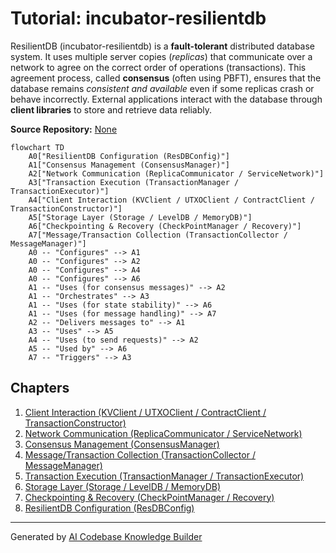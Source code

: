 # Tutorial: incubator-resilientdb

ResilientDB (incubator-resilientdb) is a **fault-tolerant** distributed database system.
It uses multiple server copies (*replicas*) that communicate over a network to agree on the correct order of operations (transactions).
This agreement process, called **consensus** (often using PBFT), ensures that the database remains *consistent and available* even if some replicas crash or behave incorrectly.
External applications interact with the database through **client libraries** to store and retrieve data reliably.


**Source Repository:** [None](None)

```mermaid
flowchart TD
    A0["ResilientDB Configuration (ResDBConfig)"]
    A1["Consensus Management (ConsensusManager)"]
    A2["Network Communication (ReplicaCommunicator / ServiceNetwork)"]
    A3["Transaction Execution (TransactionManager / TransactionExecutor)"]
    A4["Client Interaction (KVClient / UTXOClient / ContractClient / TransactionConstructor)"]
    A5["Storage Layer (Storage / LevelDB / MemoryDB)"]
    A6["Checkpointing & Recovery (CheckPointManager / Recovery)"]
    A7["Message/Transaction Collection (TransactionCollector / MessageManager)"]
    A0 -- "Configures" --> A1
    A0 -- "Configures" --> A2
    A0 -- "Configures" --> A4
    A0 -- "Configures" --> A6
    A1 -- "Uses (for consensus messages)" --> A2
    A1 -- "Orchestrates" --> A3
    A1 -- "Uses (for state stability)" --> A6
    A1 -- "Uses (for message handling)" --> A7
    A2 -- "Delivers messages to" --> A1
    A3 -- "Uses" --> A5
    A4 -- "Uses (to send requests)" --> A2
    A5 -- "Used by" --> A6
    A7 -- "Triggers" --> A3
```

## Chapters

1. [Client Interaction (KVClient / UTXOClient / ContractClient / TransactionConstructor)](01_client_interaction__kvclient___utxoclient___contractclient___transactionconstructor_.md)
2. [Network Communication (ReplicaCommunicator / ServiceNetwork)](02_network_communication__replicacommunicator___servicenetwork_.md)
3. [Consensus Management (ConsensusManager)](03_consensus_management__consensusmanager_.md)
4. [Message/Transaction Collection (TransactionCollector / MessageManager)](04_message_transaction_collection__transactioncollector___messagemanager_.md)
5. [Transaction Execution (TransactionManager / TransactionExecutor)](05_transaction_execution__transactionmanager___transactionexecutor_.md)
6. [Storage Layer (Storage / LevelDB / MemoryDB)](06_storage_layer__storage___leveldb___memorydb_.md)
7. [Checkpointing & Recovery (CheckPointManager / Recovery)](07_checkpointing___recovery__checkpointmanager___recovery_.md)
8. [ResilientDB Configuration (ResDBConfig)](08_resilientdb_configuration__resdbconfig_.md)


---

Generated by [AI Codebase Knowledge Builder](https://github.com/The-Pocket/Tutorial-Codebase-Knowledge)